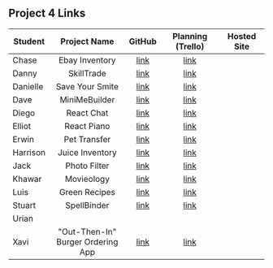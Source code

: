 ## Project 4 Links 

| Student | Project Name | GitHub | Planning (Trello) | Hosted Site |
|---|:---:|:---:|:---:|:---:|
| Chase | Ebay Inventory | [link](https://github.com/chaseeanderson/inventory-app-shoes) | [link](https://trello.com/b/YL0XB6Am/ebay-inventory) |  |
| Danny | SkillTrade | [link](https://github.com/danny-shindel/skilltrade) | [link](https://trello.com/b/aMiezta0/skilltrade) |  |
| Danielle | Save Your Smite | [link](https://github.com/damartinez16/save-your-smite) | [link](https://trello.com/b/gXdPX2Ql/save-your-smite) |  |
| Dave | MiniMeBuilder | [link](https://github.com/LordSnoosh/minime-maker) | [link](https://trello.com/b/77UX18ND/ga-project-4-minimebuilder) |  |
| Diego | React Chat | [link](https://github.com/DiegoRuiz06/Chat-App) | [link](https://trello.com/b/WKC2kzJa/chat-app) |  |
| Elliot | React Piano | [link](https://github.com/elliothwang/react-piano) | [link](https://trello.com/b/K8NLvCu6/ga-project-4) |  |
| Erwin | Pet Transfer | [link](https://github.com/erwinmedina/pet-transfer) | [link](https://trello.com/b/mG5YJIwU/pet-transfer) |  |
| Harrison | Juice Inventory | [link](https://github.com/Harrison-Berek/juice-inventory) | [link](https://trello.com/b/26QbQeT1/inventory-app) |  |
| Jack | Photo Filter | [link](https://github.com/jackhr/photo-filter) | [link](https://trello.com/b/qlb0VjWO/photo-filter) |  |
| Khawar | Movieology | [link](https://github.com/khawarrr/movieology) | [link](https://trello.com/b/3a9fBxyC/movieology-project-4) |  |
| Luis | Green Recipes | [link](https://github.com/lhern026/green-recipes) | [link](https://trello.com/b/aYGZb0mN/green-recipes) |  |
| Stuart | SpellBinder | [link](https://github.com/StuK359/spellbinder) | [link](https://trello.com/b/COkxzGtr/spellbinder) |  |
| Urian |  |  |  |  |
| Xavi | "Out-Then-In"<br>Burger Ordering App | [link](https://github.com/imthedude2351/Out-then-In) | [link](https://trello.com/b/ZQhadnLL/out-then-in) |  |